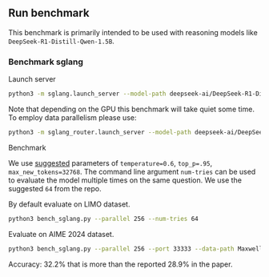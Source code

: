 ## Run benchmark

This benchmark is primarily intended to be used with reasoning models like `DeepSeek-R1-Distill-Qwen-1.5B`.

### Benchmark sglang

Launch server

```bash
python3 -m sglang.launch_server --model-path deepseek-ai/DeepSeek-R1-Distill-Qwen-1.5B --port 30000
```

Note that depending on the GPU this benchmark will take quiet some time. To employ data parallelism please use:

```bash
python3 -m sglang_router.launch_server --model-path deepseek-ai/DeepSeek-R1-Distill-Qwen-1.5B --port 30000 --dp-size 4
```

Benchmark

We use [suggested](https://github.com/deepseek-ai/DeepSeek-R1) parameters of `temperature=0.6`, `top_p=.95`, `max_new_tokens=32768`. The command line argument `num-tries` can be used to evaluate the model multiple times on the same question. We use the suggested `64` from the repo.

By default evaluate on LIMO dataset.
```bash
python3 bench_sglang.py --parallel 256 --num-tries 64
```

Evaluate on AIME 2024 dataset.
```bash
python3 bench_sglang.py --parallel 256 --port 33333 --data-path Maxwell-Jia/AIME_2024 --question-key Problem --answer-key Answer --num-tries 64
```
Accuracy: 32.2% that is more than the reported 28.9% in the paper.
